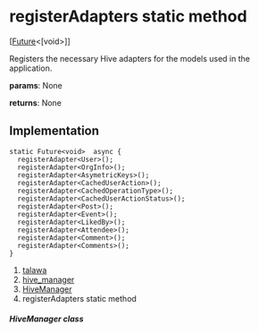 
<div>

# registerAdapters static method

</div>


[[Future](https://api.flutter.dev/flutter/dart-core/Future-class.html)\<[void\>]]




Registers the necessary Hive adapters for the models used in the
application.

**params**: None

**returns**: None



## Implementation

``` language-dart
static Future<void>  async {
  registerAdapter<User>();
  registerAdapter<OrgInfo>();
  registerAdapter<AsymetricKeys>();
  registerAdapter<CachedUserAction>();
  registerAdapter<CachedOperationType>();
  registerAdapter<CachedUserActionStatus>();
  registerAdapter<Post>();
  registerAdapter<Event>();
  registerAdapter<LikedBy>();
  registerAdapter<Attendee>();
  registerAdapter<Comment>();
  registerAdapter<Comments>();
}
```







1.  [talawa](../../index.md)
2.  [hive_manager](../../services_hive_manager/)
3.  [HiveManager](../../services_hive_manager/HiveManager-class.md)
4.  registerAdapters static method

##### HiveManager class








